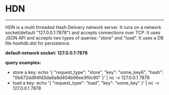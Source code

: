 # HDN
---

HDN is a multi threaded Hash Delivery network server. It runs on a network socket(default "127.0.0.1:7878") and accepts connections over TCP. It uses JSON API and accepts two types of queries: "store" and "load". It uses a DB file *hashdb.dat* for persistence.

**default network socket: 127.0.0.1:7878**

**query examples:**

- store a key: echo '{ "request_type": "store", "key": "some_key6", "hash": "0b672dd94fd3da6a8d404b66ee3f0c80" }' | nc -v 127.0.0.1 7878
- load a key: echo '{ "request_type": "load", "key": "some_key" }' | nc -v 127.0.0.1 7878
